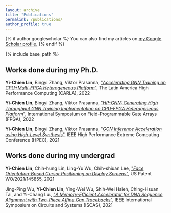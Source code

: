 ```yaml
---
layout: archive
title: "Publications"
permalink: /publications/
author_profile: true
---
```


{% if author.googlescholar %}
  You can also find my articles on <u><a href="{{author.googlescholar}}">my Google Scholar profile</a>.</u>
{% endif %}

{% include base_path %}

## Works done during my Ph.D.

**Yi-Chien Lin**, Bingyi Zhang, Viktor Prasanna, ["_Accelerating GNN Training on CPU+Multi-FPGA Heterogeneous Platform_"](http://www.carla22.org/pages/schedule/programbyactivity.html#hpc-track), The Latin America High Performance Computing (CARLA), 2022

**Yi-Chien Lin**, Bingyi Zhang, Viktor Prasanna, ["_HP-GNN: Generating High Throughput GNN Training Implementation on CPU-FPGA Heterogeneous Platform_"](https://dl.acm.org/doi/10.1145/3490422.3502359), International Symposium on Field-Programmable Gate Arrays (FPGA), 2022

**Yi-Chien Lin**, Bingyi Zhang, Viktor Prasanna, ["_GCN Inference Acceleration using High-Level Synthesis_"](https://ieeexplore.ieee.org/document/9622801), IEEE High Performance Extreme Computing Conference (HPEC), 2021

## Works done during my undergrad

**Yi-Chien Lin**, Chih-hung Lin, Ling-Yu Wu, Chih-shiuan Lee, ["_Face Orientation-Based Cursor Positioning on Display Screens_"](https://patentscope.wipo.int/search/en/detail.jsf?docId=WO2021145855), US Patent WO/2021/145855, 2021

Jing-Ping Wu, **Yi-Chien Lin**, Ying-Wei Wu, Shih-Wei Hsieh, Ching-Hsuan Tai, and Yi-Chang Lu., ["_A Memory-Efficient Accelerator for DNA Sequence Alignment with Two-Piece Affine Gap Tracebacks_"](https://ieeexplore.ieee.org/abstract/document/9401771/), IEEE International Symposium on Circuits and Systems (ISCAS), 2021
